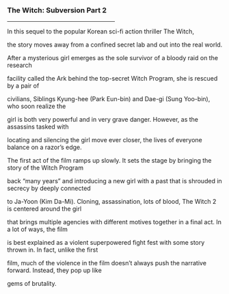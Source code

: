 <html>

<head>
  <h3> The Witch: Subversion Part 2 </h3>
<hr width="50%" size="10px" color="black">

  
</head>
 
  <body>
 
 <p> In this sequel to the popular Korean sci-fi action thriller The Witch, </p> 
 <p> the story moves away from a confined secret lab and out into the real world. </p> 
 <p> After a mysterious girl emerges as the sole survivor of a bloody raid on the research </p>
 <p> facility called the Ark behind the top-secret Witch Program, she is rescued by a pair of </p>
 <p> civilians, Siblings Kyung-hee (Park Eun-bin) and Dae-gi (Sung Yoo-bin), who soon realize the </p> 
 <p> girl is both very powerful and in very grave danger. However, as the assassins tasked with </p> 
 <p> locating and silencing the girl move ever closer, the lives of everyone balance on a razor’s edge.</p>
 <p> The first act of the film ramps up slowly. It sets the stage by bringing the story of the Witch Program </p>
 <p> back “many years” and introducing a new girl with a past that is shrouded in secrecy by deeply connected </p>
 <p> to Ja-Yoon (Kim Da-Mi). Cloning, assassination, lots of blood, The Witch 2 is centered around the girl </p> 
 <p> that brings multiple agencies with different motives together in a final act. In a lot of ways, the film </p>
 <p> is best explained as a violent superpowered fight fest with some story thrown in. In fact, unlike the first </p> 
 <p> film, much of the violence in the film doesn’t always push the narrative forward. Instead, they pop up like </p>
 <p> gems of brutality.</p> 
    
   </body>
  
</html>
